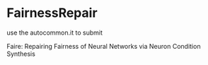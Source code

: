 # FairnessRepair
use the autocommon.it to submit 


Faire: Repairing Fairness of Neural Networks via Neuron Condition Synthesis
